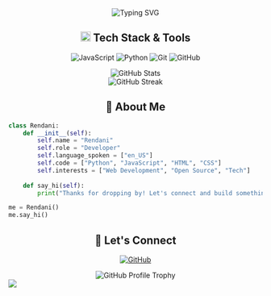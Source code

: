 <div align="center">
  <img src="https://readme-typing-svg.demolab.com?font=Fira+Code&size=32&duration=2800&pause=2000&color=A9FEF7&center=true&vCenter=true&width=940&lines=Hey+there%2C+I'm+Rendani+%F0%9F%91%8B;Welcome+to+my+GitHub+Profile!" alt="Typing SVG" />
</div>

<h2 align="center">
    <img src="https://media2.giphy.com/media/QssGEmpkyEOhBCb7e1/giphy.gif?cid=ecf05e47a0n3gi1bfqntqmob8g9aid1oyj2wr3ds3mg700bl&rid=giphy.gif" width="20"> Tech Stack & Tools
</h2>

<p align="center">
    <img src="https://img.shields.io/badge/javascript-%23323330.svg?style=for-the-badge&logo=javascript&logoColor=%23F7DF1E" alt="JavaScript" />
    <img src="https://img.shields.io/badge/python-3670A0?style=for-the-badge&logo=python&logoColor=ffdd54" alt="Python" />
    <img src="https://img.shields.io/badge/git-%23F05033.svg?style=for-the-badge&logo=git&logoColor=white" alt="Git" />
    <img src="https://img.shields.io/badge/github-%23121011.svg?style=for-the-badge&logo=github&logoColor=white" alt="GitHub" />
    <!-- Add more tech badges based on your skills -->
</p>

<div align="center">
  <img src="https://github-readme-stats.vercel.app/api?username=7Rendani&show_icons=true&theme=radical&hide_border=true&count_private=true" alt="GitHub Stats" />
</div>

<div align="center">
  <img src="https://github-readme-streak-stats.herokuapp.com/?user=7Rendani&theme=radical&hide_border=true" alt="GitHub Streak" />
</div>

<h2 align="center">
    🌟 About Me
</h2>

```python
class Rendani:
    def __init__(self):
        self.name = "Rendani"
        self.role = "Developer"
        self.language_spoken = ["en_US"]
        self.code = ["Python", "JavaScript", "HTML", "CSS"]
        self.interests = ["Web Development", "Open Source", "Tech"]
        
    def say_hi(self):
        print("Thanks for dropping by! Let's connect and build something awesome together!")

me = Rendani()
me.say_hi()
```

<h2 align="center">
    🤝 Let's Connect
</h2>

<p align="center">
    <a href="https://github.com/rendanio">
        <img src="https://img.shields.io/badge/github-%23121011.svg?style=for-the-badge&logo=github&logoColor=white" alt="GitHub"/>
    </a>
    <!-- Add your social media links here -->
</p>

<div align="center">
  <img src="https://github-profile-trophy.vercel.app/?username=rendanio&theme=radical&no-frame=true&no-bg=false&margin-w=4&row=1" alt="GitHub Profile Trophy" />
</div>

<img src="https://raw.githubusercontent.com/Trilokia/Trilokia/379277808c61ef204768a61bbc5d25bc7798ccf1/bottom_header.svg" />
